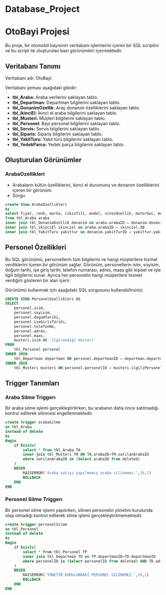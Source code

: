 # Database_Project

# OtoBayi Projesi

Bu proje, bir otomobil bayisinin veritabanı işlemlerini içeren bir SQL scriptini ve bu script ile oluşturulan bazı görünümleri içermektedir.

## Veritabanı Tanımı

Veritabanı adı: OtoBayi

Veritabanı şeması aşağıdaki gibidir:

- **tbl_Araba:** Araba verilerini saklayan tablo.
- **tbl_Departman:** Departman bilgilerini saklayan tablo.
- **tbl_DonanimOzellik:** Araç donanım özelliklerini saklayan tablo.
- **tbl_ikinciEl:** İkinci el araba bilgilerini saklayan tablo.
- **tbl_Musteri:** Müşteri bilgilerini saklayan tablo.
- **tbl_Personel:** Bayi personel bilgilerini saklayan tablo.
- **tbl_Servis:** Servis bilgilerini saklayan tablo.
- **tbl_Siparis:** Sipariş bilgilerini saklayan tablo.
- **tbl_YakitTuru:** Yakıt türü bilgilerini saklayan tablo.
- **tbl_YedekParca:** Yedek parça bilgilerini saklayan tablo.

## Oluşturulan Görünümler

### ArabaOzellikleri
- Arabaların bütün özelliklerini, ikinci el durumunu ve donanım özelliklerini içeren bir görünüm.
- Sorgu:

```sql
create View ArabaOzellikleri
As
select fiyat, renk, marka, cikisYili, model, vitesOzellik, motorGuc, motorHacim, cekisTur, kasaTip, ad as 'yakıt türü', hasarDurum, kmBilgi 
from tbl_Araba araba 
inner join tbl_DonanimOzellik donanim on araba.arabaID = donanim.donanimID 
inner join tbl_ikinciEl ikinciel on araba.arabaID = ikinciel.ID 
inner join tbl_YakitTuru yakittur on donanim.yakitTurID = yakittur.yakitID
```

## Personel Özellikleri 

Bu SQL görünümü, personellerin tüm bilgilerini ve hangi müşterilere hizmet verdiklerini içeren bir görünüm sağlar. Görünüm, personellerin isim, soyisim, doğum tarihi, işe giriş tarihi, telefon numarası, adres, maaş gibi kişisel ve işle ilgili bilgilerini sunar. Ayrıca her personelin hangi müşterilere hizmet verdiğini gösteren bir alan içerir.

Görünümü kullanmak için aşağıdaki SQL sorgusunu kullanabilirsiniz:

```sql
CREATE VIEW PersonelOzellikleri AS
SELECT 
    personel.isim, 
    personel.soyisim, 
    personel.dogumTarihi, 
    personel.iseGirisTarihi, 
    personel.telefonNo, 
    personel.adres, 
    personel.maas, 
    musteri.isim AS 'ilgilendiği müsteri' 
FROM 
    tbl_Personel personel 
INNER JOIN 
    tbl_Departman departman ON personel.departmanID = departman.departmanID 
INNER JOIN 
    tbl_Musteri musteri ON personel.personelID = musteri.ilgiliPersonelID;
```
## Trigger Tanımları

### Araba Silme Triggerı

Bir araba silme işlemi gerçekleştirilirken, bu arabanın daha önce satılmadığı kontrol edilerek silinmesi engellenmektedir.

```sql
create trigger arabaSilme
on tbl_Araba
instead of delete
As 
Begin
    if Exists(
        select * from tbl_Araba TA 
        inner join tbl_Musteri TM ON TA.arabaID=TM.satilanArabaID
        where satilanArabaID in (Select arabaID from deleted)
    )
    BEGIN
        RAISERROR('Araba satışı yapılmamış araba silinemez.',16,1)
        ROLLBACK
    END
END
```

### Personel Silme Triggerı

Bir personel silme işlemi yapılırken, silinen personelin yönetim kurulunda olup olmadığı kontrol edilerek silme işlemi gerçekleştirilmemektedir.

```sql
create trigger personelSilme
on tbl_Personel
instead of delete
As 
Begin
    if Exists(
        select * from tbl_Personel TP 
        inner join tbl_Departman TD on TP.departmanID=TD.departmanID
        where personelID in (Select personelID from deleted) AND TD.ad='YÖNETİM KURULU'
    )
    BEGIN
        RAISERROR('YÖNETİM KURULUNDAKİ PERSONEL SİLİNEMEZ.',16,1)
        ROLLBACK
    END
END


